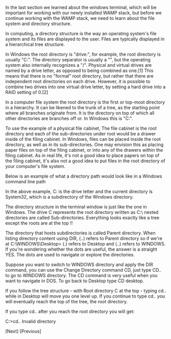 In the last section we learned about the windows terminal, which will be important for working with our newly installed WAMP stack, but before we continue working with the WAMP stack, we need to learn about the file system and directory structure.

In computing, a directory structure is the way an operating system's file system and its files are displayed to the user. Files are typically displayed in a hierarchical tree structure.

In Windows the root directory is "drive:\", for example, the root directory is usually "C:\". The directory separator is usually a "\", but the operating system also internally recognizes a "/". Physical and virtual drives are named by a drive letter, as opposed to being combined as one.[1] This means that there is no "formal" root directory, but rather that there are independent root directories on each drive. However, it is possible to combine two drives into one virtual drive letter, by setting a hard drive into a RAID setting of 0.[2]

In a computer file system the root directory is the first or top-most directory in a hierarchy. It can be likened to the trunk of a tree, as the starting point where all branches originate from. It is the directory on top of which all other directories are branches off or.  In Windows this is "C:\".

To use the example of a physical file cabinet, The file cabinet is the root directory and each of the sub-directories under root would be a drawer inside of the filing cabinet. In Windows, files can be placed inside the root directory, as well as in its sub-directories. One may envision this as placing paper files on top of the filing cabinet, or into any of the drawers within the filing cabinet.  As in real life, it's not a good idea to place papers on top of the filing cabinet, it's also not a good idea to put files in the root directory of your computer's file system.

Below is an example of what a directory path would look like in a Windows command line path

In the above example, C: is the drive letter and the current directory is System32, which is a subdirectory of the Windows directory.

The directory structure in the terminal window is just like the one in Windows.
The drive C represents the root directory written as C:\ nested directories are called Sub-directories.
Everything looks exactly like a tree except the roots are at the top !!

The directory that hosts subdirectories is called Parent directory.
When listing directory content using DIR, (..) refers to Parent directory
so if we're at C:\WINDOWS\Desktop> (.) refers to Desktop and (..) refers
to WINDOWS. If you're wondering whether the dots are useful, the answer is a straight YES.
The dots are used to navigate or explore the directories.

Suppose you want to switch to WINDOWS directory and apply the DIR command, you can use the Change Directory command CD, just type CD.. to go to WINDOWS directory. 
The CD command is very useful when you want to navigate in DOS. To go back to Desktop type CD desktop.

If you follow the tree structure - with Root directory C at the top -
typing cd.. while in Desktop will move you one level up.
If you continue to type cd.. you will eventually reach the top of the tree, the root directory.

If you type cd.. after you reach the root directory you will get:

C:\>cd..
Invalid directory 

[Next] [Previous]
